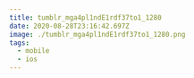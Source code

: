 ```yaml
---
title: tumblr_mga4pl1ndE1rdf37to1_1280
date: 2020-08-28T23:16:42.697Z
image: ./tumblr_mga4pl1ndE1rdf37to1_1280.png
tags:
  - mobile
  - ios
---
```

